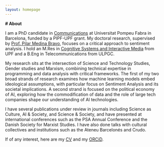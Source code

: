 ```yaml
---
layout: homepage
---
```


**# About**

I am a PhD candidate in [Communications](https://www.upf.edu/web/comunicacio) at Universitat Pompeu Fabra in Barcelona, funded by a PIPF-UPF grant. My doctoral research, supervised by [Prof. Pilar Medina Bravo](https://www.upf.edu/web/master-investigacio-comunicacio/profesorat/-/asset_publisher/Bm5dQSWD0KaM/content/medina-bravo-pilar/35446147/maximized), focuses on a critical approach to sentiment analysis. I hold an M.Res in [Cognitive Systems and Interactive Media](https://www.upf.edu/web/master-universitari-sistemes-cognitius-mitjans-interactius) from UPF and a B.Eng in Telecommunications from ULPGC.

My research sits at the intersection of Science and Technology Studies, Gender studies and Marxism, combining technical expertise in programming and data analysis with critical frameworks. The first of my two broad strands of research examines how machine learning models embed ideological assumptions, with particular focus on Sentiment Analysis and its societal implications. A second strand is focused on the political economy of AI, exploring how the commodification of data and the role of large tech companies shape our understanding of AI technologies.

I have several publications under review in journals including Science as Culture, AI & Society, and Science & Society, and have presented at international conferences such as the PSA Annual Conference and the Danish Society for Marxist Studies. I have also done talks with cultural collectives and institutions such as the Ateneu Barcelonés and Crudo.

If of any interest, here are my [CV](assets/files/donafalcon_cv.pdf) and my [ORCiD](https://orcid.org/0009-0006-4376-7000).
